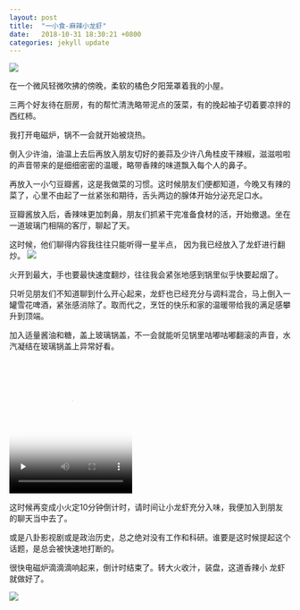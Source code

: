 ```yaml
---
layout: post
title:  "一小食-麻辣小龙虾"
date:   2018-10-31 18:30:21 +0800
categories: jekyll update
---
```

![]({{site.url}}/assets/food_1.jpg)

在一个微风轻微吹拂的傍晚，柔软的橘色夕阳笼罩着我的小屋。

三两个好友待在厨房，有的帮忙清洗略带泥点的菠菜，有的挽起袖子切着要凉拌的西红柿。

我打开电磁炉，锅不一会就开始被烧热。

倒入少许油，油温上去后再放入朋友切好的姜蒜及少许八角桂皮干辣椒，滋滋啦啦的声音带来的是细细密密的温暖，略带香辣的味道飘入每个人的鼻子。

再放入一小勺豆瓣酱，这是我做菜的习惯。这时候朋友们便都知道，今晚又有辣的菜了，心里不由起了一丝紧张和期待，舌头两边的腺体开始分泌充足口水。

豆瓣酱放入后，香辣味更加刺鼻，朋友们抓紧干完准备食材的活，开始撤退。坐在一道玻璃门相隔的客厅，聊起了天。

这时候，他们聊得内容我往往只能听得一星半点， 因为我已经放入了龙虾进行翻炒。
![]({{site.url}}/assets/food_2.jpg)

火开到最大，手也要最快速度翻炒，往往我会紧张地感到锅里似乎快要起烟了。

只听见朋友们不知道聊到什么开心起来，龙虾也已经充分与调料混合，马上倒入一罐雪花啤酒，紧张感消除了。取而代之，烹饪的快乐和家的温暖带给我的满足感攀升到顶端。

加入适量酱油和糖，盖上玻璃锅盖，不一会就能听见锅里咕嘟咕嘟翻滚的声音，水汽凝结在玻璃锅盖上异常好看。

<video id="video" width='220' height='240' controls="" preload="none" poster="{{site.url}}/assets/food_3.jpg">
<source id="mp4" src="{{site.url}}/assets/food_5.mp4" type="video/mp4">
</video>

这时候再变成小火定10分钟倒计时，请时间让小龙虾充分入味，我便加入到朋友的聊天当中去了。

或是八卦影视剧或是政治历史，总之绝对没有工作和科研。谁要是这时候提起这个话题，是总会被快速地打断的。

很快电磁炉滴滴滴响起来，倒计时结束了。转大火收汁，装盘，这道香辣小
龙虾就做好了。

![]({{site.url}}/assets/food_4.jpg)